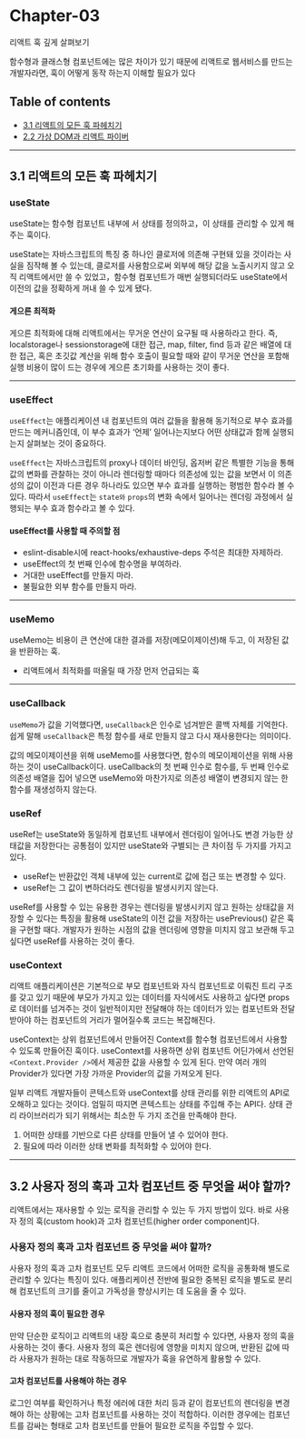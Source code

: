 # **Chapter-03**

리액트 훅 깊게 살펴보기

함수형과 클래스형 컴포넌트에는 많은 차이가 있기 때문에 리액트로 웹서비스를 만드는 개발자라면, 훅이 어떻게 동작 하는지 이해할 필요가 있다

## Table of contents
- [3.1 리액트의 모든 훅 파헤치기](#31-리액트의-모든-훅-파헤치기)
- [2.2 가상 DOM과 리액트 파이버](#22-가상-dom과-리액트-파이버)

---

## **3.1 리액트의 모든 훅 파헤치기**

### useState
useState는 함수형 컴포넌트 내부에 서 상태를 정의하고，이 상태를 관리할 수 있게 해주는 훅이다.

useState는 자바스크립트의 특징 중 하나인 클로저에 의존해 구현돼 있을 것이라는 사실을 짐작해 볼 수 있는데, 클로저를 사용함으로써 외부에 해당 값을 노출시키지 않고 오직 리액트에서만 쓸 수 있었고，함수형 컴포넌트가 매번 실행되더라도 useState에서 이전의 값을 정확하게 꺼내 쓸 수 있게 됐다.

#### 게으른 최적화
게으른 최적화에 대해 리액트에서는 무거운 연산이 요구될 때 사용하라고 한다. 즉, localstorage나 sessionstorage에 대한 접근, map, filter, find 등과 같은 배열에 대한 접근, 혹은 초깃값 계산을 위해 함수 호출이 필요할 때와 같이 무거운 연산을 포함해 실행 비용이 많이 드는 경우에 게으른 초기화를 사용하는 것이 좋다.

---

### useEffect
`useEffect`는 애플리케이션 내 컴포넌트의 여러 값들을 활용해 동기적으로 부수 효과를 만드는 메커니즘인데, 이 부수 효과가 ‘언제’ 일어나는지보다 어떤 상태값과 함께 실행되는지 살펴보는 것이 중요하다.

`useEffect`는 자바스크립트의 proxy나 데이터 바인딩, 옵저버 같은 특별한 기능을 통해 값의 변화를 관찰하는 것이 아니라 렌더링할 때마다 의존성에 있는 값을 보면서 이 의존성의 값이 이전과 다른 경우 하나라도 있으면 부수 효과를 실행하는 평범한 함수라 볼 수 있다. 따라서 `useEffect`는 `state와` `props`의 변화 속에서 일어나는 렌더링 과정에서 실행되는 부수 효과 함수라고 볼 수 있다.

#### useEffect를 사용할 때 주의할 점
- eslint-disable시에 react-hooks/exhaustive-deps 주석은 최대한 자제하라.
- useEffect의 첫 번째 인수에 함수명을 부여하라.
- 거대한 useEffect를 만들지 마라.
- 불필요한 외부 함수를 만들지 마라.

---

### useMemo
useMemo는 비용이 큰 연산에 대한 결과를 저장(메모이제이션)해 두고, 이 저장된 값을 반환하는 훅. 
- 리액트에서 최적화를 떠올릴 때 가장 먼저 언급되는 훅

---

### useCallback
`useMemo`가 값을 기억했다면, `useCallback`은 인수로 넘겨받은 콜백 자체를 기억한다. 쉽게 말해 `useCallback`은 특정 함수를 새로 만들지 않고 다시 재사용한다는 의미이다. 

값의 메모이제이션을 위해 useMemo를 사용했다면, 함수의 메모이제이션을 위해 사용하는 것이 useCallback이다. useCallback의 첫 번째 인수로 함수를, 두 번째 인수로 의존성 배열을 집어 넣으면 useMemo와 마찬가지로 의존성 배열이 변경되지 않는 한 함수를 재생성하지 않는다.


### useRef
useRef는 useState와 동일하게 컴포넌트 내부에서 렌더링이 일어나도 변경 가능한 상태값을 저장한다는 공통점이 있지만 useState와 구별되는 큰 차이점 두 가지를 가지고 있다. 

- useRef는 반환값인 객체 내부에 있는 current로 값에 접근 또는 변경할 수 있다. 
- useRef는 그 값이 변하더라도 렌더링을 발생시키지 않는다. 

useRef를 사용할 수 있는 유용한 경우는 렌더링을 발생시키지 않고 원하는 상태값을 저장할 수 있다는 특징을 활용해 useState의 이전 값을 저장하는 usePrevious() 같은 훅을 구현할 때다. 개발자가 원하는 시점의 값을 렌더링에 영향을 미치지 않고 보관해 두고 싶다면 useRef를 사용하는 것이 좋다.

### useContext
리액트 애플리케이션은 기본적으로 부모 컴포넌트와 자식 컴포넌트로 이뤄진 트리 구조를 갖고 있기 때문에 부모가 가지고 있는 데이터를 자식에서도 사용하고 싶다면 props로 데이터를 넘겨주는 것이 일반적이지만 전달해야 하는 데이터가 있는 컴포넌트와 전달받아야 하는 컴포넌트의 거리가 멀어질수록 코드는 복잡해진다.

useContext는 상위 컴포넌트에서 만들어진 Context를 함수형 컴포넌트에서 사용할 수 있도록 만들어진 훅이다. useContext를 사용하면 상위 컴포넌트 어딘가에서 선언된 `<Context.Provider />`에서 제공한 값을 사용할 수 있게 된다. 만약 여러 개의 Provider가 있다면 가장 가까운 Provider의 값을 가져오게 된다.

일부 리액트 개발자들이 콘텍스트와 useContext를 상태 관리를 위한 리액트의 API로 오해하고 있다는 것이다. 엄밀히 따지면 콘텍스트는 상태를 주입해 주는 API다. 상태 관리 라이브러리가 되기 위해서는 최소한 두 가지 조건을 만족해야 한다.

1. 어떠한 상태를 기반으로 다른 상태를 만들어 낼 수 있어야 한다.
2. 필요에 따라 이러한 상태 변화를 최적화할 수 있어야 한다.

---

## **3.2 사용자 정의 훅과 고차 컴포넌트 중 무엇을 써야 할까?**
리액트에서는 재사용할 수 있는 로직을 관리할 수 있는 두 가지 방법이 있다. 
바로 사용자 정의 훅(custom hook)과 고차 컴포넌트(higher order component)다.

### 사용자 정의 훅과 고차 컴포넌트 중 무엇을 써야 할까?
사용자 정의 훅과 고차 컴포넌트 모두 리액트 코드에서 어떠한 로직을 공통화해 별도로 관리할 수 있다는 특징이 있다. 애플리케이션 전반에 필요한 중복된 로직을 별도로 분리해 컴포넌트의 크기를 줄이고 가독성을 향상시키는 데 도움을 줄 수 있다. 

#### 사용자 정의 훅이 필요한 경우
만약 단순한 로직이고 리액트의 내장 훅으로 충분히 처리할 수 있다면, 사용자 정의 훅을 사용하는 것이 좋다. 사용자 정의 훅은 렌더링에 영향을 미치지 않으며, 반환된 값에 따라 사용자가 원하는 대로 작동하므로 개발자가 훅을 유연하게 활용할 수 있다.

#### 고차 컴포넌트를 사용해야 하는 경우
로그인 여부를 확인하거나 특정 에러에 대한 처리 등과 같이 컴포넌트의 렌더링을 변경해야 하는 상황에는 고차 컴포넌트를 사용하는 것이 적합하다. 이러한 경우에는 컴포넌트를 감싸는 형태로 고차 컴포넌트를 만들어 필요한 로직을 주입할 수 있다.
